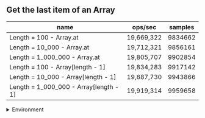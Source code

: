 ## Get the last item of an Array

|name|ops/sec|samples|
|-|-|-|
|Length = 100 - Array.at|19,669,322|9834662|
|Length = 10_000 - Array.at|19,712,321|9856161|
|Length = 1_000_000 - Array.at|19,805,707|9902854|
|Length = 100 - Array[length - 1]|19,834,283|9917142|
|Length = 10_000 - Array[length - 1]|19,887,730|9943866|
|Length = 1_000_000 - Array[length - 1]|19,919,314|9959658|


<details>
<summary>Environment</summary>

* __Machine:__ linux x64 | 4 vCPUs | 15.2GB Mem
* __Run:__ Thu May 09 2024 21:56:57 GMT+0000 (Coordinated Universal Time)
</details>

<!--
{"environment":{"platform":"linux","arch":"x64","cpus":4,"totalMemory":15.245216369628906},"benchmarks":[{"name":"Length = 100 - Array.at","opsSec":19669322.93786005,"samples":9834662},{"name":"Length = 10_000 - Array.at","opsSec":19712321.48755717,"samples":9856161},{"name":"Length = 1_000_000 - Array.at","opsSec":19805707.485099923,"samples":9902854},{"name":"Length = 100 - Array[length - 1]","opsSec":19834283.920660455,"samples":9917142},{"name":"Length = 10_000 - Array[length - 1]","opsSec":19887730.568161923,"samples":9943866},{"name":"Length = 1_000_000 - Array[length - 1]","opsSec":19919314.9642731,"samples":9959658}]}-->
